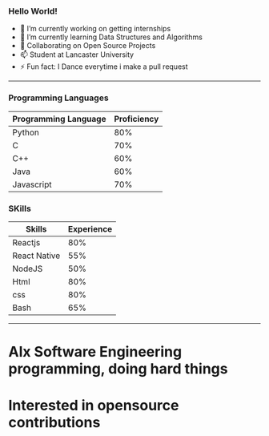### Hello World!

- 🔭 I’m currently working on getting internships
- 🌱 I’m currently learning Data Structures and Algorithms 
- 👯 Collaborating on Open Source Projects
- 📫 Student at Lancaster University
- ⚡ Fun fact: I Dance everytime i make a pull request 

-----
### Programming Languages
|Programming Language|Proficiency|
|----|----|
|Python|80%|
|C|70%|
|C++|60%|
|Java|60%|
|Javascript|70%|

### SKills
|Skills|Experience|
|----|----|
|Reactjs|80%|
|React Native|55%|
|NodeJS|50%|
|Html|80%|
|css|80%|
|Bash|65%|

----
# Alx Software Engineering programming, doing hard things

# Interested in opensource contributions

